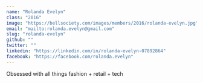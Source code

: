 ```yaml
---
name: "Rolanda Evelyn"
class: "2016"
image: "https://bellsociety.com/images/members/2016/rolanda-evelyn.jpg"
email: "mailto:rolanda.evelyn@gmail.com"
slug: "rolanda-evelyn"
github: ""
twitter: ""
linkedin: "https://linkedin.com/in/rolanda-evelyn-07892864"
facebook: "https://facebook.com/rolanda.evelyn"
---
```

Obsessed with all things fashion + retail + tech